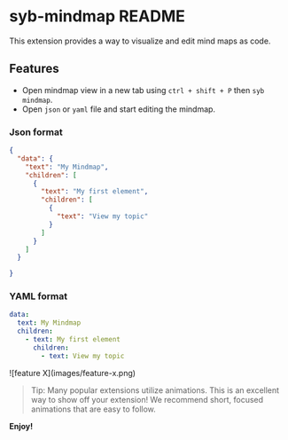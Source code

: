 # syb-mindmap README

This extension provides a way to visualize and edit mind maps as code.


## Features

- Open mindmap view in a new tab using `ctrl + shift + P` then `syb mindmap`.
- Open `json` or `yaml` file and start editing the mindmap.

### Json format

```json
{
  "data": {
    "text": "My Mindmap",
    "children": [
      {
        "text": "My first element",
        "children": [
          {
            "text": "View my topic"
          }
        ]
      }
    ]
  }

}
```

### YAML format
```yaml
data:
  text: My Mindmap
  children:
    - text: My first element
      children:
        - text: View my topic
```

\!\[feature X\]\(images/feature-x.png\)

> Tip: Many popular extensions utilize animations. This is an excellent way to show off your extension! We recommend short, focused animations that are easy to follow.

[//]: # (## Extension Settings)

[//]: # ()
[//]: # (Include if your extension adds any VS Code settings through the `contributes.configuration` extension point.)

[//]: # ()
[//]: # (For example:)

[//]: # ()
[//]: # (This extension contributes the following settings:)

[//]: # ()
[//]: # (* `myExtension.enable`: Enable/disable this extension.)

[//]: # (* `myExtension.thing`: Set to `blah` to do something.)


**Enjoy!**
